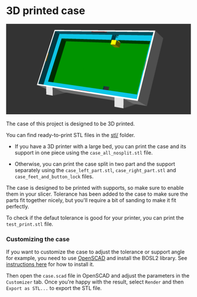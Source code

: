 # 3D printed case

![case preview](./case.png)

The case of this project is designed to be 3D printed.

You can find ready-to-print STL files in the [stl/](./stl/) folder.
- If you have a 3D printer with a large bed, you can print the case and its support in one piece using the `case_all_nosplit.stl` file.

- Otherwise, you can print the case split in two part and the support separately using the `case_left_part.stl`, `case_right_part.stl` and `case_feet_and_button_lock` files.

The case is designed to be printed with supports, so make sure to enable them in your slicer. Tolerance has been added to the case to make sure the parts fit together nicely, but you'll require a bit of sanding to make it fit perfectly.

To check if the defaut tolerance is good for your printer, you can print the `test_print.stl` file.

### Customizing the case

If you want to customize the case to adjust the tolerance or support angle for example, you need to use [OpenSCAD](https://openscad.org) and install the BOSL2 library. See [instructions here](https://github.com/revarbat/BOSL2) for how to install it.

Then open the `case.scad` file in OpenSCAD and adjust the parameters in the `Customizer` tab. Once you're happy with the result, select `Render` and then `Export as STL...` to export the STL file.
